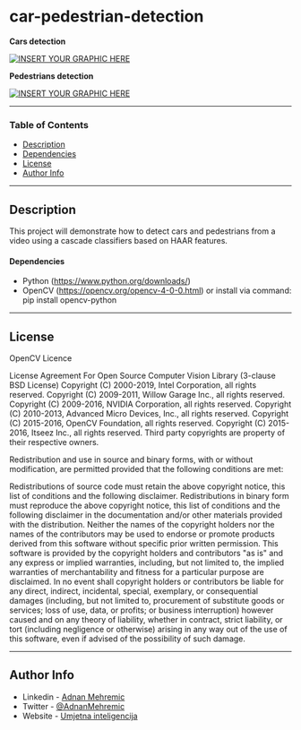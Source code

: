 # car-pedestrian-detection

**Cars detection**

[![INSERT YOUR GRAPHIC HERE](http://i.imgur.com/GStbDv0.png)]()

**Pedestrians detection**

[![INSERT YOUR GRAPHIC HERE](http://i.imgur.com/fvcWfHQ.png)]()

---

### Table of Contents

- [Description](#description)
- [Dependencies](#dependencies)
- [License](#license)
- [Author Info](#author-info)

---

## Description

This project will demonstrate how to detect cars and pedestrians from a video using a cascade classifiers based on HAAR features.

#### Dependencies

- Python (https://www.python.org/downloads/)
- OpenCV (https://opencv.org/opencv-4-0-0.html) or install via command: pip install opencv-python

---

## License

OpenCV Licence

License Agreement
For Open Source Computer Vision Library
(3-clause BSD License)
Copyright (C) 2000-2019, Intel Corporation, all rights reserved.
Copyright (C) 2009-2011, Willow Garage Inc., all rights reserved.
Copyright (C) 2009-2016, NVIDIA Corporation, all rights reserved.
Copyright (C) 2010-2013, Advanced Micro Devices, Inc., all rights reserved.
Copyright (C) 2015-2016, OpenCV Foundation, all rights reserved.
Copyright (C) 2015-2016, Itseez Inc., all rights reserved.
Third party copyrights are property of their respective owners.

Redistribution and use in source and binary forms, with or without modification, are permitted provided that the following conditions are met:

Redistributions of source code must retain the above copyright notice, this list of conditions and the following disclaimer.
Redistributions in binary form must reproduce the above copyright notice, this list of conditions and the following disclaimer in the documentation and/or other materials provided with the distribution.
Neither the names of the copyright holders nor the names of the contributors may be used to endorse or promote products derived from this software without specific prior written permission.
This software is provided by the copyright holders and contributors "as is" and any express or implied warranties, including, but not limited to, the implied warranties of merchantability and fitness for 
a particular purpose are disclaimed. In no event shall copyright holders or contributors be liable for any direct, indirect, incidental, special, exemplary, or consequential damages (including, but not limited to, 
procurement of substitute goods or services; loss of use, data, or profits; or business interruption) however caused and on any theory of liability, whether in contract, strict liability, or tort (including negligence or otherwise) 
arising in any way out of the use of this software, even if advised of the possibility of such damage.


---

## Author Info

- Linkedin - [Adnan Mehremic](https://www.linkedin.com/in/adnan-mehremic/)
- Twitter - [@AdnanMehremic](https://twitter.com/AdnanMehremic)
- Website - [Umjetna inteligencija](https://umjetnainteligencija.ba/)

